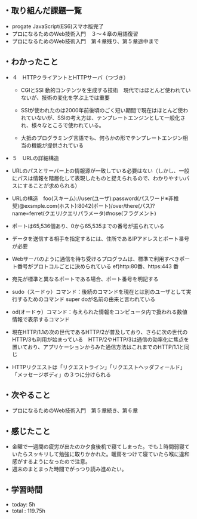## ・取り組んだ課題一覧
- progate JavaScript(ES6)スマホ版完了
- プロになるためのWeb技術入門　３〜４章の用語復習
- プロになるためのWeb技術入門　第４章残り、第５章途中まで
## ・わかったこと
- ４　HTTPクライアントとHTTPサーバ（つづき）

  - CGIとSSI 動的コンテンツを生成する技術　現代ではほとんど使われていないが、技術の変化を学ぶ上では重要

  - SSIが使われたのは2000年前後頃のごく短い期間で現在はほとんど使われていないが、SSIの考え方は、テンプレートエンジンとして一般化され、様々なところで使われている。

  - 大抵のプログラミング言語でも、何らかの形でテンプレートエンジン相当の機能が提供されている

 - ５　URLの詳細構造

  - URLのパスとサーバー上の情報源が一致している必要はない（しかし、一般にパスは情報を階層化して表現したものと捉えられるので、わかりやすいパスにすることが求められる）

  - URLの構造　foo(スキーム)://user(ユーザ):password(パスワード※非推奨)@exsmple.com(ホスト):8042(ポート)/over/there(パス)?name=ferret(クエリ/クエリパラメータ)#nose(フラグメント)

   - ポートは65,536個あり、0から65,535までの番号が振られている

  - データを送信する相手を指定するには、住所であるIPアドレスとポート番号が必要

  - Webサーバのように通信を待ち受けるプログラムは、標準で利用すべきポート番号がプロトコルごとに決められている ef)http:80番、https:443 番

  - 宛先が標準と異なるポートである場合、ポート番号を明記する

   - sudo（スードゥ）コマンド：後続のコマンドを現在とは別のユーザとして実行するためのコマンド super doが名前の由来と言われている　

  - od(オードゥ）コマンド：与えられた情報をコンピュータ内で扱われる数値情報で表示するコマンド

  - 現在HTTP/1.1の次の世代であるHTTP/2が普及しており、さらに次の世代のHTTP/3も利用が始まっている　HTTP/2やHTTP/3は通信の効率化に焦点を置いており、アプリケーションからみた通信方法はこれまでのHTTP/1.1と同じ

  - HTTPリクエストは「リクエストライン」「リクエストヘッダフィールド」「メッセージボディ」の３つに分けられる

## ・次やること
- プロになるためのWeb技術入門　第５章続き、第６章
## ・感じたこと
- 金曜で一週間の疲労が出たのか夕食後机で寝てしまった。でも１時間弱寝ていたらスッキリして勉強に取りかかれた。暖房をつけて寝ていたら喉に違和感がするようになったので注意。
- 週末のまとまった時間でがっつり読み進めたい。

## ・学習時間
- today:  5h
- total  : 119.75h